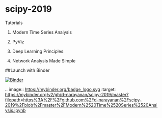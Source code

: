 # scipy-2019

Tutorials

1. Modern Time Series Analysis

2. PyViz

3. Deep Learning Principles

4. Network Analysis Made Simple

##Launch with Binder

[![Binder](https://mybinder.org/badge_logo.svg)](https://mybinder.org/v2/gh/d-narayanan/scipy-2019/master?filepath=https%3A%2F%2Fgithub.com%2Fd-narayanan%2Fscipy-2019%2Fblob%2Fmaster%2FModern%2520Time%2520Series%2520Analysis.ipynb)

.. image:: https://mybinder.org/badge_logo.svg
 :target: https://mybinder.org/v2/gh/d-narayanan/scipy-2019/master?filepath=https%3A%2F%2Fgithub.com%2Fd-narayanan%2Fscipy-2019%2Fblob%2Fmaster%2FModern%2520Time%2520Series%2520Analysis.ipynb
